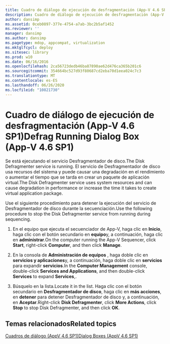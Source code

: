 ```yaml
---
title: Cuadro de diálogo de ejecución de desfragmentación (App-V 4.6 SP1)
description: Cuadro de diálogo de ejecución de desfragmentación (App-V 4.6 SP1)
author: dansimp
ms.assetid: 0ceb0897-377e-4754-a7ab-3bc2b5af1452
ms.reviewer: ''
manager: dansimp
ms.author: dansimp
ms.pagetype: mdop, appcompat, virtualization
ms.mktglfcycl: deploy
ms.sitesec: library
ms.prod: w10
ms.date: 06/16/2016
ms.openlocfilehash: 2ca56723dedb46ba87890ae62d476ca365b201c6
ms.sourcegitcommit: 354664bc527d93f80687cd2eba70d1eea024c7c3
ms.translationtype: MT
ms.contentlocale: es-ES
ms.lasthandoff: 06/26/2020
ms.locfileid: "10821730"
---
```

# <span data-ttu-id="f4dde-103">Cuadro de diálogo de ejecución de desfragmentación (App-V 4.6 SP1)</span><span class="sxs-lookup"><span data-stu-id="f4dde-103">Defrag Running Dialog Box (App-V 4.6 SP1)</span></span>


<span data-ttu-id="f4dde-104">Se está ejecutando el servicio Desfragmentador de disco.</span><span class="sxs-lookup"><span data-stu-id="f4dde-104">The Disk Defragmenter service is running.</span></span> <span data-ttu-id="f4dde-105">El servicio de Desfragmentador de disco usa recursos del sistema y puede causar una degradación en el rendimiento o aumentar el tiempo que se tarda en crear un paquete de aplicación virtual.</span><span class="sxs-lookup"><span data-stu-id="f4dde-105">The Disk Defragmenter service uses system resources and can cause degradation in performance or increase the time it takes to create virtual application package.</span></span>

<span data-ttu-id="f4dde-106">Use el siguiente procedimiento para detener la ejecución del servicio de Desfragmentador de disco durante la secuenciación.</span><span class="sxs-lookup"><span data-stu-id="f4dde-106">Use the following procedure to stop the Disk Defragmenter service from running during sequencing.</span></span>

1.  <span data-ttu-id="f4dde-107">En el equipo que ejecuta el secuenciador de App-V, haga clic en **Inicio**, haga clic con el botón secundario en **equipo**y, a continuación, haga clic en **administrar**.</span><span class="sxs-lookup"><span data-stu-id="f4dde-107">On the computer running the App-V Sequencer, click **Start**, right-click **Computer**, and then click **Manage**.</span></span>

2.  <span data-ttu-id="f4dde-108">En la consola de **Administración de equipos** , haga doble clic en **servicios y aplicaciones**y, a continuación, haga doble clic en **servicios** para expandir **servicios**.</span><span class="sxs-lookup"><span data-stu-id="f4dde-108">In the **Computer Management** console, double-click **Services and Applications**, and then double-click **Services** to expand **Services**,.</span></span>

3.  <span data-ttu-id="f4dde-109">Búsquelo en la lista.</span><span class="sxs-lookup"><span data-stu-id="f4dde-109">Locate it in the list.</span></span> <span data-ttu-id="f4dde-110">Haga clic con el botón secundario en **Desfragmentador de disco**, haga clic en **más acciones**, en **detener** para detener Desfragmentador de disco y, a continuación, en **Aceptar**.</span><span class="sxs-lookup"><span data-stu-id="f4dde-110">Right-click **Disk Defragmenter**, click **More Actions**, click **Stop** to stop Disk Defragmenter, and then click **OK**.</span></span>

## <span data-ttu-id="f4dde-111">Temas relacionados</span><span class="sxs-lookup"><span data-stu-id="f4dde-111">Related topics</span></span>


[<span data-ttu-id="f4dde-112">Cuadros de diálogo (AppV 4.6 SP1)</span><span class="sxs-lookup"><span data-stu-id="f4dde-112">Dialog Boxes (AppV 4.6 SP1)</span></span>](dialog-boxes--appv-46-sp1-.md)

 

 





